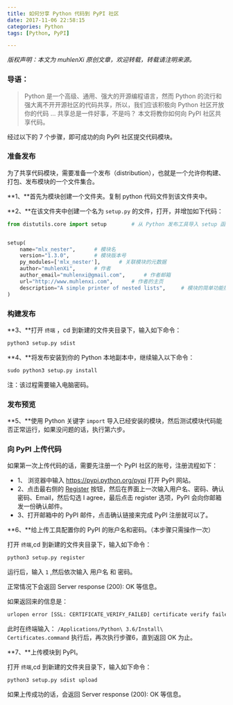 ```yaml
---
title: 如何分享 Python 代码到 PyPI 社区
date: 2017-11-06 22:58:15
categories: Python
tags: [Python, PyPI]

---
```


 *版权声明：本文为 muhlenXi 原创文章，欢迎转载，转载请注明来源。*

### 导语：

> Python 是一个高级、通用、强大的开源编程语言，然而 Python 的流行和强大离不开开源社区的代码共享，所以，我们应该积极向 Python 社区开放你的代码 ... 共享总是一件好事，不是吗？
> 本文将教你如何向 PyPI 社区共享代码。

<!-- more -->

经过以下的 7 个步骤，即可成功的向 PyPI 社区提交代码模块。

### 准备发布

为了共享代码模块，需要准备一个发布（distribution），也就是一个允许你构建、打包、发布模块的一个文件集合。

**1、**首先为模块创建一个文件夹。复制 python 代码文件到该文件夹中。

**2、**在该文件夹中创建一个名为 `setup.py` 的文件，打开，并增加如下代码：

```python
from distutils.core import setup		# 从 Python 发布工具导入 setup 函数


setup(
    name="mlx_nester",		# 模块名
    version="1.3.0",		# 模块版本号
    py_modules=['mlx_nester'],		# 关联模块的元数据
    author="muhlenXi",		# 作者		
    author_email="muhlenxi@gmail.com",		# 作者邮箱
    url="http://www.muhlenxi.com",		# 作者的主页
    description="A simple printer of nested lists",		# 模块的简单功能描述
)
```

### 构建发布

**3、**打开 `终端` ，cd 到新建的文件夹目录下，输入如下命令：

```python
python3 setup.py sdist
```

**4、**将发布安装到你的 Python 本地副本中，继续输入以下命令：

```python
sudo python3 setup.py install
```

注：该过程需要输入电脑密码。


### 发布预览

**5、**使用 Python 关键字 `import` 导入已经安装的模块，然后测试模块代码能否正常运行，如果没问题的话，执行第六步。

### 向 PyPI 上传代码

如果第一次上传代码的话，需要先注册一个 PyPI 社区的账号，注册流程如下：

* 1、 浏览器中输入 <https://pypi.python.org/pypi> 打开 PyPI 网站。
* 2、点击最右侧的 [Register](https://pypi.python.org/pypi?%3Aaction=register_form) 按钮，然后在界面上一次输入用户名、密码、确认密码、Email，然后勾选 I agree，最后点击 register 选项，PyPI 会向你邮箱发一份确认邮件。
* 3、打开邮箱中的 PyPI 邮件，点击确认链接来完成 PyPI 注册就可以了。

**6、**给上传工具配置你的 PyPI 的账户名和密码。（本步骤只需操作一次）

打开 `终端`,cd 到新建的文件夹目录下，输入如下命令：

```python
python3 setup.py register
```

运行后，输入 `1` ,然后依次输入 用户名 和 密码。

正常情况下会返回 Server response (200): OK 等信息。

如果返回来的信息是：

```python
urlopen error [SSL: CERTIFICATE_VERIFY_FAILED] certificate verify failed (_ssl.c:748)
```

此时在终端输入： `/Applications/Python\ 3.6/Install\ Certificates.command` 执行后，再次执行步骤6，直到返回 OK 为止。

**7、**上传模块到 PyPI。

打开 `终端`,cd 到新建的文件夹目录下，输入如下命令：

```python
python3 setup.py sdist upload
```

如果上传成功的话，会返回 Server response (200): OK 等信息。